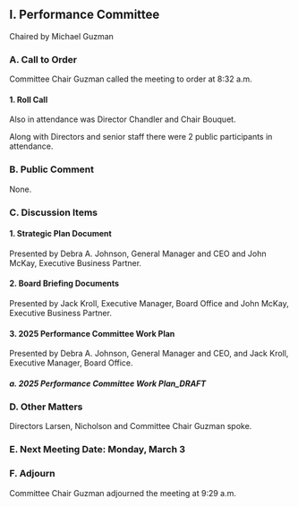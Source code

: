 ## I. Performance Committee

Chaired by Michael Guzman

### A. Call to Order

Committee Chair Guzman called the meeting to order at 8:32 a.m.

#### 1. Roll Call

Also in attendance was Director Chandler and Chair Bouquet.

Along with Directors and senior staff there were 2 public participants in attendance.

### B. Public Comment

None.

### C. Discussion Items

#### 1. Strategic Plan Document

Presented by Debra A. Johnson, General Manager and CEO and John McKay, Executive Business Partner.

#### 2. Board Briefing Documents

Presented by Jack Kroll, Executive Manager, Board Office and John McKay, Executive Business Partner.

#### 3. 2025 Performance Committee Work Plan

Presented by Debra A. Johnson, General Manager and CEO, and Jack Kroll, Executive Manager, Board Office.

##### a. 2025 Performance Committee Work Plan_DRAFT

### D. Other Matters

Directors Larsen, Nicholson and Committee Chair Guzman spoke.

### E. Next Meeting Date: Monday, March 3

### F. Adjourn

Committee Chair Guzman adjourned the meeting at 9:29 a.m.